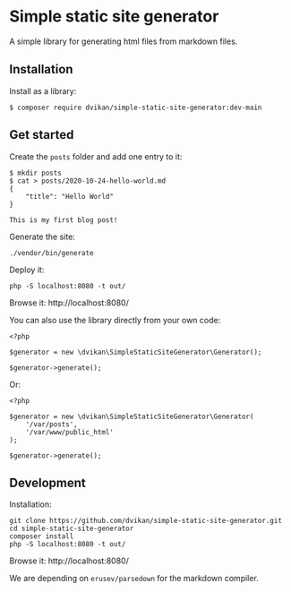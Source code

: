 # Simple static site generator

A simple library for generating html files from markdown files.

## Installation

Install as a library:

    $ composer require dvikan/simple-static-site-generator:dev-main

## Get started

Create the `posts` folder and add one entry to it:

    $ mkdir posts
    $ cat > posts/2020-10-24-hello-world.md
    {
        "title": "Hello World"
    }
    
    This is my first blog post!

Generate the site:

    ./vendor/bin/generate

Deploy it:

    php -S localhost:8080 -t out/

Browse it: http://localhost:8080/

You can also use the library directly from your own code:

    <?php
    
    $generator = new \dvikan\SimpleStaticSiteGenerator\Generator();
    
    $generator->generate();

Or:

    <?php
    
    $generator = new \dvikan\SimpleStaticSiteGenerator\Generator(
        '/var/posts',
        '/var/www/public_html'
    );
    
    $generator->generate();

## Development

Installation:

    git clone https://github.com/dvikan/simple-static-site-generator.git
    cd simple-static-site-generator
    composer install
    php -S localhost:8080 -t out/

Browse it: http://localhost:8080/

We are depending on `erusev/parsedown` for the markdown compiler.

